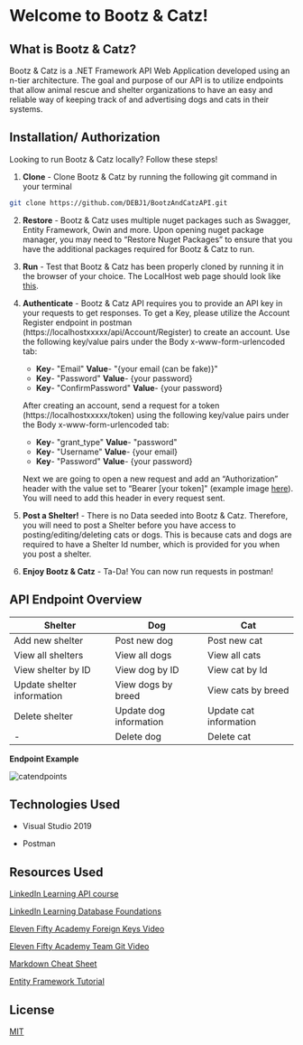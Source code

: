 # Welcome to Bootz & Catz!

## What is Bootz & Catz?
Bootz & Catz is a .NET Framework API Web Application developed using an n-tier architecture. The goal and purpose of our API is to utilize endpoints that allow animal rescue and shelter organizations to have an easy and reliable way of keeping track of and advertising dogs and cats in their systems. 



## Installation/ Authorization

Looking to run Bootz & Catz locally? Follow these steps!

1. **Clone** - Clone Bootz & Catz by running the following git command in your terminal 

 ```bash
 git clone https://github.com/DEBJ1/BootzAndCatzAPI.git
 ```
2. **Restore** - Bootz & Catz uses multiple nuget packages such as Swagger, Entity Framework, Owin and more. Upon opening nuget package manager, you may need to “Restore Nuget Packages” to ensure that you have the additional packages required for Bootz & Catz to run.

3. **Run** - Test that Bootz & Catz has been properly cloned by running it in the browser of your choice. The LocalHost web page should look like [this](https://imgur.com/a/RiALhvt).

4. **Authenticate** - Bootz & Catz API requires you to provide an API key in your requests to get responses. To get a Key, please utilize the Account Register endpoint in postman (https://localhostxxxxx/api/Account/Register) to create an account. Use the following key/value pairs under the Body x-www-form-urlencoded tab:
    - **Key**- "Email" **Value**- "{your email (can be fake)}"
    - **Key**- "Password" **Value**- {your password}
    - **Key**- "ConfirmPassword" **Value**- {your password}
    
    After creating an account, send a request for a token (https://localhostxxxxx/token) using the following key/value pairs under the Body x-www-form-urlencoded tab: 
    - **Key**- "grant_type" **Value**- "password"
    - **Key**- "Username" **Value**- {your email}
    - **Key**- "Password" **Value**- {your password}

    Next we are going to open a new request and add an “Authorization” header with the value set to “Bearer [your token]" (example image [here](https://imgur.com/a/xLftHNt)).       You  will need to add this header in every request sent.
    
 5. **Post a Shelter!** - There is no Data seeded into Bootz & Catz. Therefore, you will need to post a Shelter before you have access to posting/editing/deleting cats or dogs. This is because cats and dogs are required to have a Shelter Id number, which is provided for you when you post a shelter.    

 6. **Enjoy Bootz & Catz** - Ta-Da! You can now run requests in postman!




## API Endpoint Overview

**Shelter** | **Dog** | **Cat**
------------ | ------------- | -------------
 Add new shelter| Post new dog | Post new cat
View all shelters | View all dogs | View all cats
View shelter by ID | View dog by ID | View cat by Id
Update shelter information | View dogs by breed | View cats by breed
Delete shelter | Update dog information | Update cat information
-| Delete dog | Delete cat

**Endpoint Example**

![catendpoints](https://user-images.githubusercontent.com/74275900/109755840-c129bd80-7bb4-11eb-91c7-4006f1bc33b5.PNG)

## Technologies Used
- Visual Studio 2019

- Postman

## Resources Used
[LinkedIn Learning API course](https://www.linkedin.com/learning-login/share?forceAccount=false&redirect=https%3A%2F%2Fwww.linkedin.com%2Flearning%2Fbuilding-web-apis-with-asp-dot-net-web-api-2-2-2%3Ftrk%3Dshare_ent_url%26shareId%3Dyc3jvv3VS2y%252BKeRo%252F761PA%253D%253D&account=100110546)

[LinkedIn Learning Database Foundations](https://www.linkedin.com/learning/database-foundations-storage/linking-tables-with-foreign-keys?u=100110546)

[Eleven Fifty Academy Foreign Keys Video](https://youtu.be/tvq9U4K2p-s)

[Eleven Fifty Academy Team Git Video](https://youtu.be/2MAqwBwWmXs)

[Markdown Cheat Sheet](https://wordpress.com/support/markdown-quick-reference/)

[Entity Framework Tutorial](https://www.entityframeworktutorial.net/code-first/migration-in-code-first.aspx)



## License
[MIT](https://choosealice)
